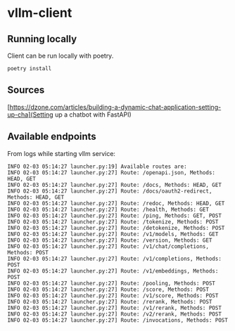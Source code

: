 # vllm-client



## Running locally

Client can be run locally with poetry.

```
poetry install
```

## Sources
[https://dzone.com/articles/building-a-dynamic-chat-application-setting-up-cha](Setting up a chatbot with FastAPI)




## Available endpoints

From logs while starting vllm service:
```
INFO 02-03 05:14:27 launcher.py:19] Available routes are:
INFO 02-03 05:14:27 launcher.py:27] Route: /openapi.json, Methods: HEAD, GET
INFO 02-03 05:14:27 launcher.py:27] Route: /docs, Methods: HEAD, GET
INFO 02-03 05:14:27 launcher.py:27] Route: /docs/oauth2-redirect, Methods: HEAD, GET
INFO 02-03 05:14:27 launcher.py:27] Route: /redoc, Methods: HEAD, GET
INFO 02-03 05:14:27 launcher.py:27] Route: /health, Methods: GET
INFO 02-03 05:14:27 launcher.py:27] Route: /ping, Methods: GET, POST
INFO 02-03 05:14:27 launcher.py:27] Route: /tokenize, Methods: POST
INFO 02-03 05:14:27 launcher.py:27] Route: /detokenize, Methods: POST
INFO 02-03 05:14:27 launcher.py:27] Route: /v1/models, Methods: GET
INFO 02-03 05:14:27 launcher.py:27] Route: /version, Methods: GET
INFO 02-03 05:14:27 launcher.py:27] Route: /v1/chat/completions, Methods: POST
INFO 02-03 05:14:27 launcher.py:27] Route: /v1/completions, Methods: POST
INFO 02-03 05:14:27 launcher.py:27] Route: /v1/embeddings, Methods: POST
INFO 02-03 05:14:27 launcher.py:27] Route: /pooling, Methods: POST
INFO 02-03 05:14:27 launcher.py:27] Route: /score, Methods: POST
INFO 02-03 05:14:27 launcher.py:27] Route: /v1/score, Methods: POST
INFO 02-03 05:14:27 launcher.py:27] Route: /rerank, Methods: POST
INFO 02-03 05:14:27 launcher.py:27] Route: /v1/rerank, Methods: POST
INFO 02-03 05:14:27 launcher.py:27] Route: /v2/rerank, Methods: POST
INFO 02-03 05:14:27 launcher.py:27] Route: /invocations, Methods: POST

```
